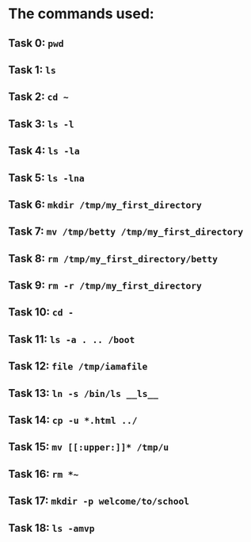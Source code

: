 # The commands used:
## Task 0: ```pwd``` <br>
## Task 1: ```ls``` <br>
## Task 2: ```cd ~ ```<br>
## Task 3: ```ls -l``` <br>
## Task 4: ```ls -la``` <br>
## Task 5: ```ls -lna``` <br>
## Task 6: ```mkdir /tmp/my_first_directory``` <br>
## Task 7: ```mv /tmp/betty /tmp/my_first_directory``` <br>
## Task 8: ```rm /tmp/my_first_directory/betty ```<br>
## Task 9: ```rm -r /tmp/my_first_directory``` <br>
## Task 10: ```cd -``` <br>
## Task 11: ```ls -a . .. /boot``` <br>
## Task 12: ```file /tmp/iamafile``` <br>
## Task 13: ```ln -s /bin/ls __ls__``` <br>
## Task 14: ```cp -u *.html ../``` <br>
## Task 15: ```mv [[:upper:]]* /tmp/u``` <br>
## Task 16: ```rm *~``` <br>
## Task 17: ```mkdir -p welcome/to/school``` <br>
## Task 18: ```ls -amvp``` <br>
